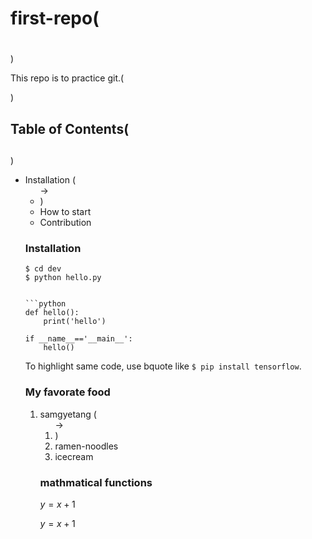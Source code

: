 # first-repo(<h1></h1>)

This repo is to practice git.(<p></p>)

## Table of Contents(<h2></h2>)
- Installation (<ul> -> <li>)
- How to start
- Contribution

### Installation

```shell
$ cd dev
$ python hello.py


```python
def hello():
    print('hello')

if __name__=='__main__':
    hello()
```

To highlight same code, use bquote like `$ pip install tensorflow`.

### My favorate food

1. samgyetang (<ol>-><li>)
2. ramen-noodles
3. icecream

### mathmatical functions
$y=x+1$

$y=x+1$
